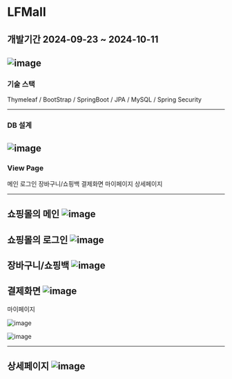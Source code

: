 # LFMall
## 개발기간 2024-09-23 ~ 2024-10-11
![image](https://github.com/user-attachments/assets/362f4197-46c8-43bb-b06b-644a4a3d3d5c)
------------------------------------

### 기술 스택
Thymeleaf /
BootStrap /
SpringBoot /
JPA /
MySQL /
Spring Security

-------------------------------------
### DB 설계
![image](https://github.com/user-attachments/assets/1bb49284-fcf3-4aa2-881c-e4d8ee0926d0)
-------------------------------------

### View Page
메인
로그인
장바구니/쇼핑백
결제화면
마이페이지
상세페이지

-------------------------------------
쇼핑몰의 메인
![image](https://github.com/user-attachments/assets/8de95b03-ba0e-4467-9d24-a213b4ed5cf4)
-------------------------------------
쇼핑몰의 로그인
![image](https://github.com/user-attachments/assets/78c5976c-6999-494a-aaf3-cb58a0b3795f)
-------------------------------------
장바구니/쇼핑백
![image](https://github.com/user-attachments/assets/892c099b-7de8-4d67-9bcd-768542610ca6)
-------------------------------------
결제화면
![image](https://github.com/user-attachments/assets/0df4f10c-1f86-445e-958a-9f7d8b7df836)
-------------------------------------
마이페이지

![image](https://github.com/user-attachments/assets/813fdb2f-4cc8-482b-9a54-1911419f1dc0)

![image](https://github.com/user-attachments/assets/1aeaee73-9e14-4051-aa5e-0641fa00e41f)

-------------------------------------
상세페이지
![image](https://github.com/user-attachments/assets/f03e2a08-92c1-4f89-aa18-672555cb33cf)
-------------------------------------



